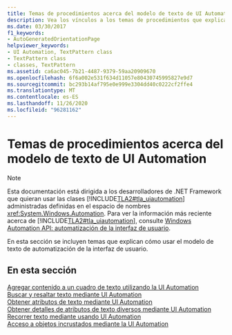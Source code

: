 ```yaml
---
title: Temas de procedimientos acerca del modelo de texto de UI Automation
description: Vea los vínculos a los temas de procedimientos que explican cómo usar el patrón de texto de automatización de la interfaz de usuario. Entre los temas se incluye agregar contenido a un cuadro de texto, recorrer texto y mucho más.
ms.date: 03/30/2017
f1_keywords:
- AutoGeneratedOrientationPage
helpviewer_keywords:
- UI Automation, TextPattern class
- TextPattern class
- classes, TextPattern
ms.assetid: ca6ac045-7b21-4487-9379-59aa20909670
ms.openlocfilehash: 6f6a002e531f634d11057e80430745995827e9d7
ms.sourcegitcommit: bc293b14af795e0e999e3304dd40c0222cf2ffe4
ms.translationtype: MT
ms.contentlocale: es-ES
ms.lasthandoff: 11/26/2020
ms.locfileid: "96281162"
---
```

# <a name="ui-automation-text-pattern-how-to-topics"></a>Temas de procedimientos acerca del modelo de texto de UI Automation

> [!NOTE]
> Esta documentación está dirigida a los desarrolladores de .NET Framework que quieran usar las clases [!INCLUDE[TLA2#tla_uiautomation](../../../includes/tla2sharptla-uiautomation-md.md)] administradas definidas en el espacio de nombres <xref:System.Windows.Automation>. Para ver la información más reciente acerca de [!INCLUDE[TLA2#tla_uiautomation](../../../includes/tla2sharptla-uiautomation-md.md)], consulte [Windows Automation API: automatización de la interfaz de usuario](/windows/win32/winauto/entry-uiauto-win32).  
  
 En esta sección se incluyen temas que explican cómo usar el modelo de texto de automatización de la interfaz de usuario.  
  
## <a name="in-this-section"></a>En esta sección  

 [Agregar contenido a un cuadro de texto utilizando la UI Automation](add-content-to-a-text-box-using-ui-automation.md)  
 [Buscar y resaltar texto mediante UI Automation](find-and-highlight-text-using-ui-automation.md)  
 [Obtener atributos de texto mediante UI Automation](obtain-text-attributes-using-ui-automation.md)  
 [Obtener detalles de atributos de texto diversos mediante UI Automation](obtain-mixed-text-attribute-details-using-ui-automation.md)  
 [Recorrer texto mediante usando UI Automation](traverse-text-using-ui-automation.md)  
 [Acceso a objetos incrustados mediante la UI Automation](access-embedded-objects-using-ui-automation.md)
